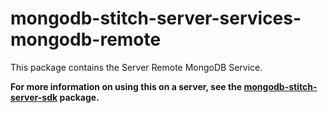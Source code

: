 # mongodb-stitch-server-services-mongodb-remote

This package contains the Server Remote MongoDB Service.

**For more information on using this on a server, see the [mongodb-stitch-server-sdk](https://www.npmjs.com/package/mongodb-stitch-server-sdk) package.**